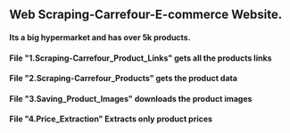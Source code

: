 ## Web Scraping-Carrefour-E-commerce Website. 

#### Its a big hypermarket and has over 5k products. 

#### File "1.Scraping-Carrefour_Product_Links" gets all the products links
#### File "2.Scraping-Carrefour_Products" gets the product data
#### File "3.Saving_Product_Images" downloads the product images
#### File "4.Price_Extraction" Extracts only product prices
